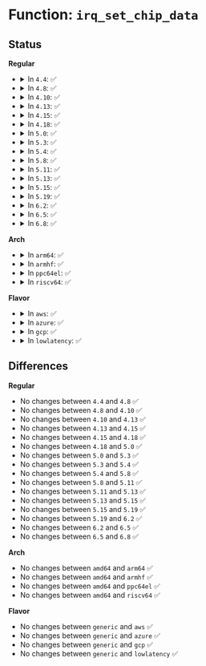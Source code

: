 # Function: <code>irq_set_chip_data</code>

## Status
<b>Regular</b>
<ul>
<li>
<details>
<summary>In <code>4.4</code>: ✅</summary>

```c
int irq_set_chip_data(unsigned int irq, void *data);
```

**Collision:** Unique Global

**Inline:** No

**Transformation:** False

**Instances:**

```
In kernel/irq/chip.c (ffffffff810dd920)
Location: kernel/irq/chip.c:148
Inline: False
Direct callers:
  - arch/x86/kernel/apic/vector.c:arch_early_irq_init
  - kernel/irq/generic-chip.c:irq_setup_generic_chip
  - kernel/irq/generic-chip.c:irq_remove_generic_chip
  - drivers/gpio/gpiolib.c:gpiochip_irq_unmap
  - drivers/gpio/gpiolib.c:gpiochip_irq_map
  - drivers/pci/msi.c:arch_setup_msi_irq
  - drivers/base/regmap/regmap-irq.c:regmap_irq_map
  - drivers/mfd/88pm860x-core.c:pm860x_irq_domain_map
  - drivers/mfd/htc-i2cpld.c:htcpld_core_probe
  - drivers/mfd/arizona-irq.c:arizona_irq_map
  - drivers/mfd/wm831x-irq.c:wm831x_irq_map
  - drivers/mfd/wm8350-irq.c:wm8350_irq_init
  - drivers/mfd/tps65912-irq.c:tps65912_irq_init
  - drivers/mfd/twl4030-irq.c:twl4030_sih_setup
  - drivers/mfd/ezx-pcap.c:ezx_pcap_probe
  - drivers/mfd/lp8788-irq.c:lp8788_irq_map
  - drivers/mfd/max8925-core.c:max8925_irq_domain_map
  - drivers/mfd/max8997-irq.c:max8997_irq_domain_map
  - drivers/mfd/max8998-irq.c:max8998_irq_domain_map
  - drivers/mfd/tps6586x.c:tps6586x_irq_map
  - drivers/mfd/rc5t583-irq.c:rc5t583_irq_init
```
**Symbols:**

```
ffffffff810dd920-ffffffff810dd988: irq_set_chip_data (STB_GLOBAL)
```
</details>
</li>
<li>
<details>
<summary>In <code>4.8</code>: ✅</summary>

```c
int irq_set_chip_data(unsigned int irq, void *data);
```

**Collision:** Unique Global

**Inline:** No

**Transformation:** False

**Instances:**

```
In kernel/irq/chip.c (ffffffff810e3130)
Location: kernel/irq/chip.c:148
Inline: False
Direct callers:
  - arch/x86/kernel/apic/vector.c:arch_early_irq_init
  - kernel/irq/generic-chip.c:irq_remove_generic_chip
  - kernel/irq/generic-chip.c:irq_setup_generic_chip
  - drivers/gpio/gpiolib.c:gpiochip_irq_unmap
  - drivers/gpio/gpiolib.c:gpiochip_irq_map
  - drivers/pci/msi.c:arch_setup_msi_irq
  - drivers/base/regmap/regmap-irq.c:regmap_irq_map
  - drivers/mfd/88pm860x-core.c:pm860x_irq_domain_map
  - drivers/mfd/htc-i2cpld.c:htcpld_core_probe
  - drivers/mfd/arizona-irq.c:arizona_irq_map
  - drivers/mfd/wm831x-irq.c:wm831x_irq_map
  - drivers/mfd/wm8350-irq.c:wm8350_irq_init
  - drivers/mfd/twl4030-irq.c:twl4030_sih_setup
  - drivers/mfd/ezx-pcap.c:ezx_pcap_probe
  - drivers/mfd/lp8788-irq.c:lp8788_irq_map
  - drivers/mfd/max8925-core.c:max8925_irq_domain_map
  - drivers/mfd/max8997-irq.c:max8997_irq_domain_map
  - drivers/mfd/max8998-irq.c:max8998_irq_domain_map
  - drivers/mfd/tps6586x.c:tps6586x_irq_map
  - drivers/mfd/rc5t583-irq.c:rc5t583_irq_init
```
**Symbols:**

```
ffffffff810e3130-ffffffff810e3198: irq_set_chip_data (STB_GLOBAL)
```
</details>
</li>
<li>
<details>
<summary>In <code>4.10</code>: ✅</summary>

```c
int irq_set_chip_data(unsigned int irq, void *data);
```

**Collision:** Unique Global

**Inline:** No

**Transformation:** False

**Instances:**

```
In kernel/irq/chip.c (ffffffff810e9a10)
Location: kernel/irq/chip.c:147
Inline: False
Direct callers:
  - arch/x86/kernel/apic/vector.c:arch_early_irq_init
  - kernel/irq/generic-chip.c:irq_remove_generic_chip
  - kernel/irq/generic-chip.c:irq_setup_generic_chip
  - drivers/gpio/gpiolib.c:gpiochip_irq_unmap
  - drivers/gpio/gpiolib.c:gpiochip_irq_map
  - drivers/pci/msi.c:arch_setup_msi_irq
  - drivers/base/regmap/regmap-irq.c:regmap_irq_map
  - drivers/mfd/88pm860x-core.c:pm860x_irq_domain_map
  - drivers/mfd/htc-i2cpld.c:htcpld_core_probe
  - drivers/mfd/arizona-irq.c:arizona_irq_map
  - drivers/mfd/wm831x-irq.c:wm831x_irq_map
  - drivers/mfd/wm8350-irq.c:wm8350_irq_init
  - drivers/mfd/twl4030-irq.c:twl4030_sih_setup
  - drivers/mfd/ezx-pcap.c:ezx_pcap_probe
  - drivers/mfd/lp8788-irq.c:lp8788_irq_map
  - drivers/mfd/max8925-core.c:max8925_irq_domain_map
  - drivers/mfd/max8997-irq.c:max8997_irq_domain_map
  - drivers/mfd/max8998-irq.c:max8998_irq_domain_map
  - drivers/mfd/tps6586x.c:tps6586x_irq_map
  - drivers/mfd/rc5t583-irq.c:rc5t583_irq_init
```
**Symbols:**

```
ffffffff810e9a10-ffffffff810e9a78: irq_set_chip_data (STB_GLOBAL)
```
</details>
</li>
<li>
<details>
<summary>In <code>4.13</code>: ✅</summary>

```c
int irq_set_chip_data(unsigned int irq, void *data);
```

**Collision:** Unique Global

**Inline:** No

**Transformation:** False

**Instances:**

```
In kernel/irq/chip.c (ffffffff810e8f00)
Location: kernel/irq/chip.c:147
Inline: False
Direct callers:
  - arch/x86/kernel/apic/vector.c:arch_early_irq_init
  - kernel/irq/generic-chip.c:irq_remove_generic_chip
  - kernel/irq/generic-chip.c:irq_setup_generic_chip
  - drivers/gpio/gpiolib.c:gpiochip_irq_unmap
  - drivers/gpio/gpiolib.c:gpiochip_irq_map
  - drivers/pci/msi.c:arch_setup_msi_irq
  - drivers/base/regmap/regmap-irq.c:regmap_irq_map
  - drivers/mfd/88pm860x-core.c:pm860x_irq_domain_map
  - drivers/mfd/htc-i2cpld.c:htcpld_core_probe
  - drivers/mfd/arizona-irq.c:arizona_irq_map
  - drivers/mfd/wm831x-irq.c:wm831x_irq_map
  - drivers/mfd/wm8350-irq.c:wm8350_irq_init
  - drivers/mfd/twl4030-irq.c:twl4030_sih_setup
  - drivers/mfd/ezx-pcap.c:ezx_pcap_probe
  - drivers/mfd/lp8788-irq.c:lp8788_irq_map
  - drivers/mfd/max8925-core.c:max8925_irq_domain_map
  - drivers/mfd/max8997-irq.c:max8997_irq_domain_map
  - drivers/mfd/max8998-irq.c:max8998_irq_domain_map
  - drivers/mfd/tps6586x.c:tps6586x_irq_map
  - drivers/mfd/rc5t583-irq.c:rc5t583_irq_init
```
**Symbols:**

```
ffffffff810e8f00-ffffffff810e8f68: irq_set_chip_data (STB_GLOBAL)
```
</details>
</li>
<li>
<details>
<summary>In <code>4.15</code>: ✅</summary>

```c
int irq_set_chip_data(unsigned int irq, void *data);
```

**Collision:** Unique Global

**Inline:** No

**Transformation:** False

**Instances:**

```
In kernel/irq/chip.c (ffffffff810f1360)
Location: kernel/irq/chip.c:147
Inline: False
Direct callers:
  - kernel/irq/generic-chip.c:irq_remove_generic_chip
  - kernel/irq/generic-chip.c:irq_setup_generic_chip
  - drivers/gpio/gpiolib.c:gpiochip_irq_unmap
  - drivers/gpio/gpiolib.c:gpiochip_irq_map
  - drivers/pci/msi.c:arch_setup_msi_irq
  - drivers/base/regmap/regmap-irq.c:regmap_irq_map
  - drivers/mfd/88pm860x-core.c:pm860x_irq_domain_map
  - drivers/mfd/htc-i2cpld.c:htcpld_core_probe
  - drivers/mfd/arizona-irq.c:arizona_irq_map
  - drivers/mfd/wm831x-irq.c:wm831x_irq_map
  - drivers/mfd/wm8350-irq.c:wm8350_irq_init
  - drivers/mfd/twl4030-irq.c:twl4030_sih_setup
  - drivers/mfd/ezx-pcap.c:ezx_pcap_probe
  - drivers/mfd/lp8788-irq.c:lp8788_irq_map
  - drivers/mfd/max8925-core.c:max8925_irq_domain_map
  - drivers/mfd/max8997-irq.c:max8997_irq_domain_map
  - drivers/mfd/max8998-irq.c:max8998_irq_domain_map
  - drivers/mfd/tps6586x.c:tps6586x_irq_map
  - drivers/mfd/rc5t583-irq.c:rc5t583_irq_init
```
**Symbols:**

```
ffffffff810f1360-ffffffff810f13c8: irq_set_chip_data (STB_GLOBAL)
```
</details>
</li>
<li>
<details>
<summary>In <code>4.18</code>: ✅</summary>

```c
int irq_set_chip_data(unsigned int irq, void *data);
```

**Collision:** Unique Global

**Inline:** No

**Transformation:** False

**Instances:**

```
In kernel/irq/chip.c (ffffffff810f97a0)
Location: kernel/irq/chip.c:145
Inline: False
Direct callers:
  - kernel/irq/generic-chip.c:irq_remove_generic_chip
  - kernel/irq/generic-chip.c:irq_setup_generic_chip
  - drivers/gpio/gpiolib.c:gpiochip_irq_unmap
  - drivers/gpio/gpiolib.c:gpiochip_irq_map
  - drivers/pci/msi.c:arch_setup_msi_irq
  - drivers/base/regmap/regmap-irq.c:regmap_irq_map
  - drivers/mfd/88pm860x-core.c:pm860x_irq_domain_map
  - drivers/mfd/htc-i2cpld.c:htcpld_core_probe
  - drivers/mfd/arizona-irq.c:arizona_irq_map
  - drivers/mfd/wm831x-irq.c:wm831x_irq_map
  - drivers/mfd/wm8350-irq.c:wm8350_irq_init
  - drivers/mfd/twl4030-irq.c:twl4030_sih_setup
  - drivers/mfd/ezx-pcap.c:ezx_pcap_probe
  - drivers/mfd/lp8788-irq.c:lp8788_irq_map
  - drivers/mfd/max8925-core.c:max8925_irq_domain_map
  - drivers/mfd/max8997-irq.c:max8997_irq_domain_map
  - drivers/mfd/max8998-irq.c:max8998_irq_domain_map
  - drivers/mfd/tps6586x.c:tps6586x_irq_map
  - drivers/mfd/rc5t583-irq.c:rc5t583_irq_init
```
**Symbols:**

```
ffffffff810f97a0-ffffffff810f9808: irq_set_chip_data (STB_GLOBAL)
```
</details>
</li>
<li>
<details>
<summary>In <code>5.0</code>: ✅</summary>

```c
int irq_set_chip_data(unsigned int irq, void *data);
```

**Collision:** Unique Global

**Inline:** No

**Transformation:** False

**Instances:**

```
In kernel/irq/chip.c (ffffffff81104f50)
Location: kernel/irq/chip.c:145
Inline: False
Direct callers:
  - kernel/irq/generic-chip.c:irq_remove_generic_chip
  - kernel/irq/generic-chip.c:irq_setup_generic_chip
  - drivers/gpio/gpiolib.c:gpiochip_irq_unmap
  - drivers/gpio/gpiolib.c:gpiochip_irq_map
  - drivers/pci/msi.c:arch_setup_msi_irq
  - drivers/base/regmap/regmap-irq.c:regmap_irq_map
  - drivers/mfd/88pm860x-core.c:pm860x_irq_domain_map
  - drivers/mfd/htc-i2cpld.c:htcpld_core_probe
  - drivers/mfd/arizona-irq.c:arizona_irq_map
  - drivers/mfd/wm831x-irq.c:wm831x_irq_map
  - drivers/mfd/wm8350-irq.c:wm8350_irq_init
  - drivers/mfd/twl4030-irq.c:twl4030_sih_setup
  - drivers/mfd/ezx-pcap.c:ezx_pcap_probe
  - drivers/mfd/lp8788-irq.c:lp8788_irq_map
  - drivers/mfd/max8925-core.c:max8925_irq_domain_map
  - drivers/mfd/max8997-irq.c:max8997_irq_domain_map
  - drivers/mfd/max8998-irq.c:max8998_irq_domain_map
  - drivers/mfd/tps6586x.c:tps6586x_irq_map
  - drivers/mfd/rc5t583-irq.c:rc5t583_irq_init
```
**Symbols:**

```
ffffffff81104f50-ffffffff81104fb8: irq_set_chip_data (STB_GLOBAL)
```
</details>
</li>
<li>
<details>
<summary>In <code>5.3</code>: ✅</summary>

```c
int irq_set_chip_data(unsigned int irq, void *data);
```

**Collision:** Unique Global

**Inline:** No

**Transformation:** False

**Instances:**

```
In kernel/irq/chip.c (ffffffff8110e230)
Location: kernel/irq/chip.c:145
Inline: False
Direct callers:
  - kernel/irq/generic-chip.c:irq_remove_generic_chip
  - kernel/irq/generic-chip.c:irq_setup_generic_chip
  - drivers/gpio/gpiolib.c:gpiochip_irq_unmap
  - drivers/gpio/gpiolib.c:gpiochip_irq_map
  - drivers/pci/msi.c:arch_setup_msi_irq
  - drivers/base/regmap/regmap-irq.c:regmap_irq_map
  - drivers/mfd/88pm860x-core.c:pm860x_irq_domain_map
  - drivers/mfd/htc-i2cpld.c:htcpld_setup_chips
  - drivers/mfd/arizona-irq.c:arizona_irq_map
  - drivers/mfd/wm831x-irq.c:wm831x_irq_map
  - drivers/mfd/wm8350-irq.c:wm8350_irq_init
  - drivers/mfd/twl4030-irq.c:twl4030_sih_setup
  - drivers/mfd/ezx-pcap.c:ezx_pcap_probe
  - drivers/mfd/lp8788-irq.c:lp8788_irq_map
  - drivers/mfd/max8925-core.c:max8925_irq_domain_map
  - drivers/mfd/max8997-irq.c:max8997_irq_domain_map
  - drivers/mfd/max8998-irq.c:max8998_irq_domain_map
  - drivers/mfd/tps6586x.c:tps6586x_irq_map
  - drivers/mfd/rc5t583-irq.c:rc5t583_irq_init
```
**Symbols:**

```
ffffffff8110e230-ffffffff8110e298: irq_set_chip_data (STB_GLOBAL)
```
</details>
</li>
<li>
<details>
<summary>In <code>5.4</code>: ✅</summary>

```c
int irq_set_chip_data(unsigned int irq, void *data);
```

**Collision:** Unique Global

**Inline:** No

**Transformation:** False

**Instances:**

```
In kernel/irq/chip.c (ffffffff8111a4f0)
Location: kernel/irq/chip.c:145
Inline: False
Direct callers:
  - kernel/irq/generic-chip.c:irq_remove_generic_chip
  - kernel/irq/generic-chip.c:irq_setup_generic_chip
  - drivers/gpio/gpiolib.c:gpiochip_irq_unmap
  - drivers/gpio/gpiolib.c:gpiochip_irq_map
  - drivers/pci/msi.c:arch_setup_msi_irq
  - drivers/base/regmap/regmap-irq.c:regmap_irq_map
  - drivers/mfd/88pm860x-core.c:pm860x_irq_domain_map
  - drivers/mfd/htc-i2cpld.c:htcpld_setup_chips
  - drivers/mfd/arizona-irq.c:arizona_irq_map
  - drivers/mfd/wm831x-irq.c:wm831x_irq_map
  - drivers/mfd/wm8350-irq.c:wm8350_irq_init
  - drivers/mfd/twl4030-irq.c:twl4030_sih_setup
  - drivers/mfd/ezx-pcap.c:ezx_pcap_probe
  - drivers/mfd/lp8788-irq.c:lp8788_irq_map
  - drivers/mfd/max8925-core.c:max8925_irq_domain_map
  - drivers/mfd/max8997-irq.c:max8997_irq_domain_map
  - drivers/mfd/max8998-irq.c:max8998_irq_domain_map
  - drivers/mfd/tps6586x.c:tps6586x_irq_map
  - drivers/mfd/rc5t583-irq.c:rc5t583_irq_init
```
**Symbols:**

```
ffffffff8111a4f0-ffffffff8111a558: irq_set_chip_data (STB_GLOBAL)
```
</details>
</li>
<li>
<details>
<summary>In <code>5.8</code>: ✅</summary>

```c
int irq_set_chip_data(unsigned int irq, void *data);
```

**Collision:** Unique Global

**Inline:** No

**Transformation:** False

**Instances:**

```
In kernel/irq/chip.c (ffffffff81126570)
Location: kernel/irq/chip.c:145
Inline: False
Direct callers:
  - kernel/irq/generic-chip.c:irq_remove_generic_chip
  - kernel/irq/generic-chip.c:irq_setup_generic_chip
  - drivers/gpio/gpiolib.c:gpiochip_irq_unmap
  - drivers/gpio/gpiolib.c:gpiochip_irq_map
  - drivers/gpio/gpio-msic.c:platform_msic_gpio_probe
  - drivers/pci/msi.c:arch_setup_msi_irq
  - drivers/xen/events/events_base.c:xen_free_irq
  - drivers/xen/events/events_base.c:xen_irq_init
  - drivers/base/regmap/regmap-irq.c:regmap_irq_map
  - drivers/mfd/88pm860x-core.c:pm860x_irq_domain_map
  - drivers/mfd/htc-i2cpld.c:htcpld_setup_chips
  - drivers/mfd/arizona-irq.c:arizona_irq_map
  - drivers/mfd/wm831x-irq.c:wm831x_irq_map
  - drivers/mfd/wm8350-irq.c:wm8350_irq_init
  - drivers/mfd/twl4030-irq.c:twl4030_sih_setup
  - drivers/mfd/ezx-pcap.c:ezx_pcap_probe
  - drivers/mfd/lp8788-irq.c:lp8788_irq_map
  - drivers/mfd/max8925-core.c:max8925_irq_domain_map
  - drivers/mfd/max8997-irq.c:max8997_irq_domain_map
  - drivers/mfd/max8998-irq.c:max8998_irq_domain_map
  - drivers/mfd/tps6586x.c:tps6586x_irq_map
  - drivers/mfd/rc5t583-irq.c:rc5t583_irq_init
```
**Symbols:**

```
ffffffff81126570-ffffffff811265d7: irq_set_chip_data (STB_GLOBAL)
```
</details>
</li>
<li>
<details>
<summary>In <code>5.11</code>: ✅</summary>

```c
int irq_set_chip_data(unsigned int irq, void *data);
```

**Collision:** Unique Global

**Inline:** No

**Transformation:** False

**Instances:**

```
In kernel/irq/chip.c (ffffffff811221b0)
Location: kernel/irq/chip.c:145
Inline: False
Direct callers:
  - kernel/irq/generic-chip.c:irq_remove_generic_chip
  - kernel/irq/generic-chip.c:irq_setup_generic_chip
  - drivers/gpio/gpiolib.c:gpiochip_irq_unmap
  - drivers/gpio/gpiolib.c:gpiochip_irq_map
  - drivers/gpio/gpio-msic.c:platform_msic_gpio_probe
  - drivers/xen/events/events_base.c:xen_free_irq
  - drivers/xen/events/events_base.c:xen_irq_init
  - drivers/base/regmap/regmap-irq.c:regmap_irq_map
  - drivers/mfd/88pm860x-core.c:pm860x_irq_domain_map
  - drivers/mfd/htc-i2cpld.c:htcpld_setup_chips
  - drivers/mfd/arizona-irq.c:arizona_irq_map
  - drivers/mfd/wm831x-irq.c:wm831x_irq_map
  - drivers/mfd/wm8350-irq.c:wm8350_irq_init
  - drivers/mfd/twl4030-irq.c:twl4030_sih_setup
  - drivers/mfd/ezx-pcap.c:ezx_pcap_probe
  - drivers/mfd/lp8788-irq.c:lp8788_irq_map
  - drivers/mfd/max8925-core.c:max8925_irq_domain_map
  - drivers/mfd/max8997-irq.c:max8997_irq_domain_map
  - drivers/mfd/max8998-irq.c:max8998_irq_domain_map
  - drivers/mfd/tps6586x.c:tps6586x_irq_map
  - drivers/mfd/rc5t583-irq.c:rc5t583_irq_init
```
**Symbols:**

```
ffffffff811221b0-ffffffff81122217: irq_set_chip_data (STB_GLOBAL)
```
</details>
</li>
<li>
<details>
<summary>In <code>5.13</code>: ✅</summary>

```c
int irq_set_chip_data(unsigned int irq, void *data);
```

**Collision:** Unique Global

**Inline:** No

**Transformation:** False

**Instances:**

```
In kernel/irq/chip.c (ffffffff81122530)
Location: kernel/irq/chip.c:145
Inline: False
Direct callers:
  - kernel/irq/generic-chip.c:irq_remove_generic_chip
  - kernel/irq/generic-chip.c:irq_setup_generic_chip
  - drivers/gpio/gpiolib.c:gpiochip_irq_unmap
  - drivers/gpio/gpiolib.c:gpiochip_irq_map
  - drivers/xen/events/events_base.c:xen_free_irq
  - drivers/xen/events/events_base.c:xen_irq_init
  - drivers/base/regmap/regmap-irq.c:regmap_irq_map
  - drivers/mfd/88pm860x-core.c:pm860x_irq_domain_map
  - drivers/mfd/htc-i2cpld.c:htcpld_setup_chips
  - drivers/mfd/arizona-irq.c:arizona_irq_map
  - drivers/mfd/wm831x-irq.c:wm831x_irq_map
  - drivers/mfd/wm8350-irq.c:wm8350_irq_init
  - drivers/mfd/twl4030-irq.c:twl4030_sih_setup
  - drivers/mfd/ezx-pcap.c:ezx_pcap_probe
  - drivers/mfd/lp8788-irq.c:lp8788_irq_map
  - drivers/mfd/max8925-core.c:max8925_irq_domain_map
  - drivers/mfd/max8997-irq.c:max8997_irq_domain_map
  - drivers/mfd/max8998-irq.c:max8998_irq_domain_map
  - drivers/mfd/tps6586x.c:tps6586x_irq_map
  - drivers/mfd/rc5t583-irq.c:rc5t583_irq_init
```
**Symbols:**

```
ffffffff81122530-ffffffff81122597: irq_set_chip_data (STB_GLOBAL)
```
</details>
</li>
<li>
<details>
<summary>In <code>5.15</code>: ✅</summary>

```c
int irq_set_chip_data(unsigned int irq, void *data);
```

**Collision:** Unique Global

**Inline:** No

**Transformation:** False

**Instances:**

```
In kernel/irq/chip.c (ffffffff81142ae0)
Location: kernel/irq/chip.c:145
Inline: False
Direct callers:
  - kernel/irq/generic-chip.c:irq_remove_generic_chip
  - kernel/irq/generic-chip.c:irq_setup_generic_chip
  - drivers/gpio/gpiolib.c:gpiochip_irq_unmap
  - drivers/gpio/gpiolib.c:gpiochip_irq_map
  - drivers/xen/events/events_base.c:xen_free_irq
  - drivers/xen/events/events_base.c:xen_irq_init
  - drivers/base/regmap/regmap-irq.c:regmap_irq_map
  - drivers/mfd/88pm860x-core.c:pm860x_irq_domain_map
  - drivers/mfd/htc-i2cpld.c:htcpld_setup_chips
  - drivers/mfd/wm831x-irq.c:wm831x_irq_map
  - drivers/mfd/wm8350-irq.c:wm8350_irq_init
  - drivers/mfd/twl4030-irq.c:twl4030_sih_setup
  - drivers/mfd/ezx-pcap.c:ezx_pcap_probe
  - drivers/mfd/lp8788-irq.c:lp8788_irq_map
  - drivers/mfd/max8925-core.c:max8925_irq_domain_map
  - drivers/mfd/max8997-irq.c:max8997_irq_domain_map
  - drivers/mfd/max8998-irq.c:max8998_irq_domain_map
  - drivers/mfd/tps6586x.c:tps6586x_irq_map
  - drivers/mfd/rc5t583-irq.c:rc5t583_irq_init
```
**Symbols:**

```
ffffffff81142ae0-ffffffff81142b47: irq_set_chip_data (STB_GLOBAL)
```
</details>
</li>
<li>
<details>
<summary>In <code>5.19</code>: ✅</summary>

```c
int irq_set_chip_data(unsigned int irq, void *data);
```

**Collision:** Unique Global

**Inline:** No

**Transformation:** False

**Instances:**

```
In kernel/irq/chip.c (ffffffff81166770)
Location: kernel/irq/chip.c:142
Inline: False
Direct callers:
  - kernel/irq/generic-chip.c:irq_remove_generic_chip
  - kernel/irq/generic-chip.c:irq_setup_generic_chip
  - kernel/irq/irq_sim.c:irq_sim_domain_map
  - drivers/gpio/gpiolib.c:gpiochip_irq_unmap
  - drivers/gpio/gpiolib.c:gpiochip_irq_map
  - drivers/xen/events/events_base.c:xen_free_irq
  - drivers/xen/events/events_base.c:xen_irq_init
  - drivers/base/regmap/regmap-irq.c:regmap_irq_map
  - drivers/mfd/88pm860x-core.c:pm860x_irq_domain_map
  - drivers/mfd/htc-i2cpld.c:htcpld_setup_chips
  - drivers/mfd/wm831x-irq.c:wm831x_irq_map
  - drivers/mfd/wm8350-irq.c:wm8350_irq_init
  - drivers/mfd/twl4030-irq.c:twl4030_sih_setup
  - drivers/mfd/ezx-pcap.c:ezx_pcap_probe
  - drivers/mfd/lp8788-irq.c:lp8788_irq_map
  - drivers/mfd/max8925-core.c:max8925_irq_domain_map
  - drivers/mfd/max8997-irq.c:max8997_irq_domain_map
  - drivers/mfd/max8998-irq.c:max8998_irq_domain_map
  - drivers/mfd/tps6586x.c:tps6586x_irq_map
  - drivers/mfd/rc5t583-irq.c:rc5t583_irq_init
```
**Symbols:**

```
ffffffff81166770-ffffffff811667eb: irq_set_chip_data (STB_GLOBAL)
```
</details>
</li>
<li>
<details>
<summary>In <code>6.2</code>: ✅</summary>

```c
int irq_set_chip_data(unsigned int irq, void *data);
```

**Collision:** Unique Global

**Inline:** No

**Transformation:** False

**Instances:**

```
In kernel/irq/chip.c (ffffffff8119aa10)
Location: kernel/irq/chip.c:142
Inline: False
Direct callers:
  - kernel/irq/generic-chip.c:irq_remove_generic_chip
  - kernel/irq/generic-chip.c:irq_setup_generic_chip
  - kernel/irq/irq_sim.c:irq_sim_domain_map
  - drivers/gpio/gpiolib.c:gpiochip_irq_unmap
  - drivers/gpio/gpiolib.c:gpiochip_irq_map
  - drivers/xen/events/events_base.c:xen_free_irq
  - drivers/xen/events/events_base.c:xen_irq_init
  - drivers/base/regmap/regmap-irq.c:regmap_irq_map
  - drivers/mfd/88pm860x-core.c:pm860x_irq_domain_map
  - drivers/mfd/wm831x-irq.c:wm831x_irq_map
  - drivers/mfd/wm8350-irq.c:wm8350_irq_init
  - drivers/mfd/twl4030-irq.c:twl4030_sih_setup
  - drivers/mfd/ezx-pcap.c:ezx_pcap_probe
  - drivers/mfd/lp8788-irq.c:lp8788_irq_map
  - drivers/mfd/max8925-core.c:max8925_irq_domain_map
  - drivers/mfd/max8997-irq.c:max8997_irq_domain_map
  - drivers/mfd/max8998-irq.c:max8998_irq_domain_map
  - drivers/mfd/tps6586x.c:tps6586x_irq_map
  - drivers/mfd/rc5t583-irq.c:rc5t583_irq_init
```
**Symbols:**

```
ffffffff8119aa10-ffffffff8119aa8b: irq_set_chip_data (STB_GLOBAL)
```
</details>
</li>
<li>
<details>
<summary>In <code>6.5</code>: ✅</summary>

```c
int irq_set_chip_data(unsigned int irq, void *data);
```

**Collision:** Unique Global

**Inline:** No

**Transformation:** False

**Instances:**

```
In kernel/irq/chip.c (ffffffff811ac770)
Location: kernel/irq/chip.c:142
Inline: False
Direct callers:
  - kernel/irq/generic-chip.c:irq_remove_generic_chip
  - kernel/irq/generic-chip.c:irq_setup_generic_chip
  - kernel/irq/irq_sim.c:irq_sim_domain_map
  - drivers/gpio/gpiolib.c:gpiochip_irq_unmap
  - drivers/gpio/gpiolib.c:gpiochip_irq_map
  - drivers/xen/events/events_base.c:xen_free_irq
  - drivers/xen/events/events_base.c:xen_irq_init
  - drivers/base/regmap/regmap-irq.c:regmap_irq_map
  - drivers/mfd/88pm860x-core.c:pm860x_irq_domain_map
  - drivers/mfd/wm831x-irq.c:wm831x_irq_map
  - drivers/mfd/wm8350-irq.c:wm8350_irq_init
  - drivers/mfd/twl4030-irq.c:twl4030_sih_setup
  - drivers/mfd/ezx-pcap.c:ezx_pcap_probe
  - drivers/mfd/lp8788-irq.c:lp8788_irq_map
  - drivers/mfd/max8925-core.c:max8925_irq_domain_map
  - drivers/mfd/max8997-irq.c:max8997_irq_domain_map
  - drivers/mfd/max8998-irq.c:max8998_irq_domain_map
  - drivers/mfd/tps6586x.c:tps6586x_irq_map
  - drivers/mfd/rc5t583-irq.c:rc5t583_irq_init
```
**Symbols:**

```
ffffffff811ac770-ffffffff811ac7eb: irq_set_chip_data (STB_GLOBAL)
```
</details>
</li>
<li>
<details>
<summary>In <code>6.8</code>: ✅</summary>

```c
int irq_set_chip_data(unsigned int irq, void *data);
```

**Collision:** Unique Global

**Inline:** No

**Transformation:** False

**Instances:**

```
In kernel/irq/chip.c (ffffffff811bc370)
Location: kernel/irq/chip.c:142
Inline: False
Direct callers:
  - kernel/irq/generic-chip.c:irq_remove_generic_chip
  - kernel/irq/generic-chip.c:irq_setup_generic_chip
  - kernel/irq/irq_sim.c:irq_sim_domain_map
  - drivers/gpio/gpiolib.c:gpiochip_irq_unmap
  - drivers/gpio/gpiolib.c:gpiochip_irq_map
  - drivers/xen/events/events_base.c:xen_irq_init
  - drivers/xen/events/events_base.c:delayed_free_irq
  - drivers/base/regmap/regmap-irq.c:regmap_irq_map
  - drivers/mfd/88pm860x-core.c:pm860x_irq_domain_map
  - drivers/mfd/wm831x-irq.c:wm831x_irq_map
  - drivers/mfd/wm8350-irq.c:wm8350_irq_init
  - drivers/mfd/twl4030-irq.c:twl4030_sih_setup
  - drivers/mfd/ezx-pcap.c:ezx_pcap_probe
  - drivers/mfd/lp8788-irq.c:lp8788_irq_map
  - drivers/mfd/max8925-core.c:max8925_irq_domain_map
  - drivers/mfd/max8997-irq.c:max8997_irq_domain_map
  - drivers/mfd/max8998-irq.c:max8998_irq_domain_map
  - drivers/mfd/tps6586x.c:tps6586x_irq_map
  - drivers/mfd/rc5t583-irq.c:rc5t583_irq_init
```
**Symbols:**

```
ffffffff811bc370-ffffffff811bc3eb: irq_set_chip_data (STB_GLOBAL)
```
</details>
</li>
</ul>
<b>Arch</b>
<ul>
<li>
<details>
<summary>In <code>arm64</code>: ✅</summary>

```c
int irq_set_chip_data(unsigned int irq, void *data);
```

**Collision:** Unique Global

**Inline:** No

**Transformation:** False

**Instances:**

```
In kernel/irq/chip.c (ffff80001017db40)
Location: kernel/irq/chip.c:145
Inline: False
Direct callers:
  - kernel/irq/generic-chip.c:irq_remove_generic_chip
  - kernel/irq/generic-chip.c:irq_setup_generic_chip
  - drivers/irqchip/irq-bcm7038-l1.c:bcm7038_l1_map
  - drivers/irqchip/irq-mvebu-pic.c:mvebu_pic_irq_map
  - drivers/irqchip/qcom-irq-combiner.c:combiner_irq_map
  - drivers/irqchip/irq-imx-irqsteer.c:imx_irqsteer_irq_map
  - drivers/pinctrl/pinctrl-single.c:pcs_irqdomain_map
  - drivers/pinctrl/sunxi/pinctrl-sunxi.c:sunxi_pinctrl_init_with_variant
  - drivers/pinctrl/mediatek/mtk-eint.c:mtk_eint_do_init
  - drivers/gpio/gpiolib.c:gpiochip_irq_unmap
  - drivers/gpio/gpiolib.c:gpiochip_irq_map
  - drivers/gpio/gpio-davinci.c:davinci_gpio_irq_map
  - drivers/gpio/gpio-mpc8xxx.c:mpc8xxx_gpio_irq_map
  - drivers/pci/msi.c:arch_setup_msi_irq
  - drivers/pci/controller/pci-ftpci100.c:faraday_pci_irq_map
  - drivers/pci/controller/pci-aardvark.c:advk_pcie_irq_map
  - drivers/pci/controller/pcie-rcar.c:rcar_msi_map
  - drivers/pci/controller/pcie-xilinx.c:xilinx_pcie_intx_map
  - drivers/pci/controller/pcie-xilinx.c:xilinx_pcie_msi_map
  - drivers/pci/controller/pcie-xilinx-nwl.c:nwl_legacy_map
  - drivers/pci/controller/pcie-altera.c:altera_pcie_intx_map
  - drivers/pci/controller/pcie-mediatek.c:mtk_pcie_intx_map
  - drivers/pci/controller/pcie-mobiveil.c:mobiveil_pcie_intx_map
  - drivers/pci/controller/dwc/pci-keystone.c:ks_pcie_init_legacy_irq_map
  - drivers/dma/ipu/ipu_irq.c:ipu_irq_detach_irq
  - drivers/dma/ipu/ipu_irq.c:ipu_irq_attach_irq
  - drivers/base/regmap/regmap-irq.c:regmap_irq_map
  - drivers/mfd/88pm860x-core.c:pm860x_irq_domain_map
  - drivers/mfd/htc-i2cpld.c:htcpld_setup_chips
  - drivers/mfd/stmpe.c:stmpe_irq_unmap
  - drivers/mfd/stmpe.c:stmpe_irq_map
  - drivers/mfd/tc3589x.c:tc3589x_irq_unmap
  - drivers/mfd/tc3589x.c:tc3589x_irq_map
  - drivers/mfd/arizona-irq.c:arizona_irq_map
  - drivers/mfd/wm831x-irq.c:wm831x_irq_map
  - drivers/mfd/wm8350-irq.c:wm8350_irq_init
  - drivers/mfd/twl4030-irq.c:twl4030_sih_setup
  - drivers/mfd/twl6030-irq.c:twl6030_irq_unmap
  - drivers/mfd/twl6030-irq.c:twl6030_irq_map
  - drivers/mfd/ezx-pcap.c:ezx_pcap_probe
  - drivers/mfd/lp8788-irq.c:lp8788_irq_map
  - drivers/mfd/max8925-core.c:max8925_irq_domain_map
  - drivers/mfd/max8997-irq.c:max8997_irq_domain_map
  - drivers/mfd/max8998-irq.c:max8998_irq_domain_map
  - drivers/mfd/tps6586x.c:tps6586x_irq_map
  - drivers/mfd/rc5t583-irq.c:rc5t583_irq_init
  - drivers/edac/altera_edac.c:a10_eccmgr_irqdomain_map
```
**Symbols:**

```
ffff80001017db40-ffff80001017dbc8: irq_set_chip_data (STB_GLOBAL)
```
</details>
</li>
<li>
<details>
<summary>In <code>armhf</code>: ✅</summary>

```c
int irq_set_chip_data(unsigned int irq, void *data);
```

**Collision:** Unique Global

**Inline:** No

**Transformation:** False

**Instances:**

```
In kernel/irq/chip.c (c03ce31c)
Location: kernel/irq/chip.c:145
Inline: False
Direct callers:
  - kernel/irq/generic-chip.c:irq_remove_generic_chip
  - kernel/irq/generic-chip.c:irq_setup_generic_chip
  - drivers/irqchip/exynos-combiner.c:combiner_irq_domain_map
  - drivers/irqchip/irq-hip04.c:hip04_irq_domain_map
  - drivers/irqchip/irq-rda-intc.c:rda_irq_map
  - drivers/irqchip/irq-renesas-intc-irqpin.c:intc_irqpin_irq_domain_map
  - drivers/irqchip/irq-aspeed-vic.c:avic_map
  - drivers/irqchip/irq-aspeed-i2c-ic.c:aspeed_i2c_ic_map_irq_domain
  - drivers/irqchip/irq-imx-irqsteer.c:imx_irqsteer_irq_map
  - drivers/pinctrl/pinctrl-single.c:pcs_irqdomain_map
  - drivers/pinctrl/samsung/pinctrl-exynos.c:exynos_eint_irq_map
  - drivers/pinctrl/mediatek/mtk-eint.c:mtk_eint_do_init
  - drivers/gpio/gpiolib.c:gpiochip_irq_unmap
  - drivers/gpio/gpiolib.c:gpiochip_irq_map
  - drivers/gpio/gpio-htc-egpio.c:egpio_probe
  - drivers/gpio/gpio-mpc8xxx.c:mpc8xxx_gpio_irq_map
  - drivers/gpio/gpio-tegra.c:tegra_gpio_probe
  - drivers/pci/msi.c:arch_setup_msi_irq
  - drivers/pci/controller/pci-ftpci100.c:faraday_pci_irq_map
  - drivers/pci/controller/pci-tegra.c:tegra_msi_map
  - drivers/pci/controller/pcie-rcar.c:rcar_msi_map
  - drivers/pci/controller/pcie-xilinx.c:xilinx_pcie_intx_map
  - drivers/pci/controller/pcie-xilinx.c:xilinx_pcie_msi_map
  - drivers/pci/controller/pcie-altera.c:altera_pcie_intx_map
  - drivers/pci/controller/pcie-mediatek.c:mtk_pcie_intx_map
  - drivers/pci/controller/dwc/pci-dra7xx.c:dra7xx_pcie_intx_map
  - drivers/pci/controller/dwc/pcie-uniphier.c:uniphier_pcie_intx_map
  - drivers/dma/ipu/ipu_irq.c:ipu_irq_detach_irq
  - drivers/dma/ipu/ipu_irq.c:ipu_irq_attach_irq
  - drivers/base/regmap/regmap-irq.c:regmap_irq_map
  - drivers/mfd/88pm860x-core.c:pm860x_irq_domain_map
  - drivers/mfd/asic3.c:asic3_probe
  - drivers/mfd/asic3.c:asic3_irq_remove
  - drivers/mfd/htc-i2cpld.c:htcpld_setup_chips
  - drivers/mfd/stmpe.c:stmpe_irq_unmap
  - drivers/mfd/stmpe.c:stmpe_irq_map
  - drivers/mfd/tc3589x.c:tc3589x_irq_unmap
  - drivers/mfd/tc3589x.c:tc3589x_irq_map
  - drivers/mfd/t7l66xb.c:t7l66xb_probe
  - drivers/mfd/t7l66xb.c:t7l66xb_detach_irq
  - drivers/mfd/tc6393xb.c:tc6393xb_probe
  - drivers/mfd/tc6393xb.c:tc6393xb_detach_irq
  - drivers/mfd/arizona-irq.c:arizona_irq_map
  - drivers/mfd/wm831x-irq.c:wm831x_irq_map
  - drivers/mfd/wm8350-irq.c:wm8350_irq_init
  - drivers/mfd/tps65217.c:tps65217_irq_map
  - drivers/mfd/twl4030-irq.c:twl4030_sih_setup
  - drivers/mfd/twl6030-irq.c:twl6030_irq_unmap
  - drivers/mfd/twl6030-irq.c:twl6030_irq_map
  - drivers/mfd/ezx-pcap.c:ezx_pcap_probe
  - drivers/mfd/lp8788-irq.c:lp8788_irq_map
  - drivers/mfd/max8925-core.c:max8925_irq_domain_map
  - drivers/mfd/max8997-irq.c:max8997_irq_domain_map
  - drivers/mfd/max8998-irq.c:max8998_irq_domain_map
  - drivers/mfd/tps6586x.c:tps6586x_irq_map
  - drivers/mfd/rc5t583-irq.c:rc5t583_irq_init
  - drivers/memory/omap-gpmc.c:gpmc_irq_map
```
**Symbols:**

```
c03ce31c-c03ce3a4: irq_set_chip_data (STB_GLOBAL)
```
</details>
</li>
<li>
<details>
<summary>In <code>ppc64el</code>: ✅</summary>

```c
int irq_set_chip_data(unsigned int irq, void *data);
```

**Collision:** Unique Global

**Inline:** No

**Transformation:** False

**Instances:**

```
In kernel/irq/chip.c (c0000000001d8410)
Location: kernel/irq/chip.c:145
Inline: False
Direct callers:
  - arch/powerpc/sysdev/mpic.c:mpic_host_map
  - arch/powerpc/sysdev/mpic.c:mpic_host_map
  - arch/powerpc/sysdev/mpic.c:mpic_host_map
  - arch/powerpc/sysdev/xics/ics-rtas.c:ics_rtas_map
  - arch/powerpc/sysdev/xics/ics-opal.c:ics_opal_map
  - arch/powerpc/platforms/powernv/opal-irqchip.c:opal_event_map
  - kernel/irq/generic-chip.c:irq_remove_generic_chip
  - kernel/irq/generic-chip.c:irq_setup_generic_chip
  - kernel/irq/irqdomain.c:irq_domain_set_info
  - drivers/pinctrl/pinctrl-single.c:pcs_irqdomain_map
  - drivers/gpio/gpiolib.c:gpiochip_irq_unmap
  - drivers/gpio/gpiolib.c:gpiochip_irq_unmap
  - drivers/gpio/gpiolib.c:gpiochip_irq_map
  - drivers/pci/msi.c:arch_setup_msi_irq
  - drivers/pci/controller/pci-ftpci100.c:faraday_pci_irq_map
  - drivers/pci/controller/pcie-xilinx.c:xilinx_pcie_intx_map
  - drivers/pci/controller/pcie-xilinx.c:xilinx_pcie_msi_map
  - drivers/base/regmap/regmap-irq.c:regmap_irq_map
  - drivers/mfd/88pm860x-core.c:pm860x_irq_domain_map
  - drivers/mfd/htc-i2cpld.c:htcpld_setup_chips
  - drivers/mfd/stmpe.c:stmpe_irq_unmap
  - drivers/mfd/stmpe.c:stmpe_irq_map
  - drivers/mfd/tc3589x.c:tc3589x_irq_unmap
  - drivers/mfd/tc3589x.c:tc3589x_irq_map
  - drivers/mfd/arizona-irq.c:arizona_irq_map
  - drivers/mfd/wm831x-irq.c:wm831x_irq_map
  - drivers/mfd/wm8350-irq.c:wm8350_irq_init
  - drivers/mfd/twl4030-irq.c:twl4030_sih_setup
  - drivers/mfd/twl6030-irq.c:twl6030_irq_unmap
  - drivers/mfd/twl6030-irq.c:twl6030_irq_map
  - drivers/mfd/ezx-pcap.c:ezx_pcap_probe
  - drivers/mfd/lp8788-irq.c:lp8788_irq_map
  - drivers/mfd/max8925-core.c:max8925_irq_domain_map
  - drivers/mfd/max8997-irq.c:max8997_irq_domain_map
  - drivers/mfd/max8998-irq.c:max8998_irq_domain_map
  - drivers/mfd/tps6586x.c:tps6586x_irq_map
  - drivers/mfd/rc5t583-irq.c:rc5t583_irq_init
```
**Symbols:**

```
c0000000001d8410-c0000000001d84ac: irq_set_chip_data (STB_GLOBAL)
```
</details>
</li>
<li>
<details>
<summary>In <code>riscv64</code>: ✅</summary>

```c
int irq_set_chip_data(unsigned int irq, void *data);
```

**Collision:** Unique Global

**Inline:** No

**Transformation:** False

**Instances:**

```
In kernel/irq/chip.c (ffffffe00011679a)
Location: kernel/irq/chip.c:145
Inline: False
Direct callers:
  - kernel/irq/generic-chip.c:irq_remove_generic_chip
  - kernel/irq/generic-chip.c:irq_setup_generic_chip
  - drivers/irqchip/irq-sifive-plic.c:plic_irqdomain_map
  - drivers/pinctrl/pinctrl-single.c:pcs_irqdomain_map
  - drivers/gpio/gpiolib.c:gpiochip_irq_unmap
  - drivers/gpio/gpiolib.c:gpiochip_irq_map
  - drivers/pci/msi.c:arch_setup_msi_irq
  - drivers/pci/controller/pci-ftpci100.c:faraday_pci_irq_map
  - drivers/pci/controller/pcie-xilinx.c:xilinx_pcie_intx_map
  - drivers/pci/controller/pcie-xilinx.c:xilinx_pcie_msi_map
  - drivers/base/regmap/regmap-irq.c:regmap_irq_map
  - drivers/mfd/88pm860x-core.c:pm860x_irq_domain_map
  - drivers/mfd/htc-i2cpld.c:htcpld_setup_chips
  - drivers/mfd/stmpe.c:stmpe_irq_unmap
  - drivers/mfd/stmpe.c:stmpe_irq_map
  - drivers/mfd/tc3589x.c:tc3589x_irq_unmap
  - drivers/mfd/tc3589x.c:tc3589x_irq_map
  - drivers/mfd/arizona-irq.c:arizona_irq_map
  - drivers/mfd/wm831x-irq.c:wm831x_irq_map
  - drivers/mfd/wm8350-irq.c:wm8350_irq_init
  - drivers/mfd/twl4030-irq.c:twl4030_sih_setup
  - drivers/mfd/twl6030-irq.c:twl6030_irq_unmap
  - drivers/mfd/twl6030-irq.c:twl6030_irq_map
  - drivers/mfd/ezx-pcap.c:ezx_pcap_probe
  - drivers/mfd/lp8788-irq.c:lp8788_irq_map
  - drivers/mfd/max8925-core.c:max8925_irq_domain_map
  - drivers/mfd/max8997-irq.c:max8997_irq_domain_map
  - drivers/mfd/max8998-irq.c:max8998_irq_domain_map
  - drivers/mfd/tps6586x.c:tps6586x_irq_map
  - drivers/mfd/rc5t583-irq.c:rc5t583_irq_init
```
**Symbols:**

```
ffffffe00011679a-ffffffe0001167ec: irq_set_chip_data (STB_GLOBAL)
```
</details>
</li>
</ul>
<b>Flavor</b>
<ul>
<li>
<details>
<summary>In <code>aws</code>: ✅</summary>

```c
int irq_set_chip_data(unsigned int irq, void *data);
```

**Collision:** Unique Global

**Inline:** No

**Transformation:** False

**Instances:**

```
In kernel/irq/chip.c (ffffffff81112ad0)
Location: kernel/irq/chip.c:145
Inline: False
Direct callers:
  - kernel/irq/generic-chip.c:irq_remove_generic_chip
  - kernel/irq/generic-chip.c:irq_setup_generic_chip
  - drivers/gpio/gpiolib.c:gpiochip_irq_unmap
  - drivers/gpio/gpiolib.c:gpiochip_irq_map
  - drivers/pci/msi.c:arch_setup_msi_irq
  - drivers/base/regmap/regmap-irq.c:regmap_irq_map
  - drivers/mfd/arizona-irq.c:arizona_irq_map
  - drivers/mfd/wm831x-irq.c:wm831x_irq_map
  - drivers/mfd/ezx-pcap.c:ezx_pcap_probe
```
**Symbols:**

```
ffffffff81112ad0-ffffffff81112b38: irq_set_chip_data (STB_GLOBAL)
```
</details>
</li>
<li>
<details>
<summary>In <code>azure</code>: ✅</summary>

```c
int irq_set_chip_data(unsigned int irq, void *data);
```

**Collision:** Unique Global

**Inline:** No

**Transformation:** False

**Instances:**

```
In kernel/irq/chip.c (ffffffff811037f0)
Location: kernel/irq/chip.c:145
Inline: False
Direct callers:
  - kernel/irq/generic-chip.c:irq_remove_generic_chip
  - kernel/irq/generic-chip.c:irq_setup_generic_chip
  - kernel/irq/irq_sim.c:irq_sim_init
  - drivers/gpio/gpiolib.c:gpiochip_irq_unmap
  - drivers/gpio/gpiolib.c:gpiochip_irq_map
  - drivers/pci/msi.c:arch_setup_msi_irq
  - drivers/base/regmap/regmap-irq.c:regmap_irq_map
  - drivers/mfd/arizona-irq.c:arizona_irq_map
  - drivers/mfd/wm831x-irq.c:wm831x_irq_map
  - drivers/mfd/ezx-pcap.c:ezx_pcap_probe
```
**Symbols:**

```
ffffffff811037f0-ffffffff81103858: irq_set_chip_data (STB_GLOBAL)
```
</details>
</li>
<li>
<details>
<summary>In <code>gcp</code>: ✅</summary>

```c
int irq_set_chip_data(unsigned int irq, void *data);
```

**Collision:** Unique Global

**Inline:** No

**Transformation:** False

**Instances:**

```
In kernel/irq/chip.c (ffffffff811109c0)
Location: kernel/irq/chip.c:145
Inline: False
Direct callers:
  - kernel/irq/generic-chip.c:irq_remove_generic_chip
  - kernel/irq/generic-chip.c:irq_setup_generic_chip
  - drivers/gpio/gpiolib.c:gpiochip_irq_unmap
  - drivers/gpio/gpiolib.c:gpiochip_irq_map
  - drivers/pci/msi.c:arch_setup_msi_irq
  - drivers/base/regmap/regmap-irq.c:regmap_irq_map
  - drivers/mfd/88pm860x-core.c:pm860x_irq_domain_map
  - drivers/mfd/htc-i2cpld.c:htcpld_setup_chips
  - drivers/mfd/arizona-irq.c:arizona_irq_map
  - drivers/mfd/wm831x-irq.c:wm831x_irq_map
  - drivers/mfd/wm8350-irq.c:wm8350_irq_init
  - drivers/mfd/twl4030-irq.c:twl4030_sih_setup
  - drivers/mfd/ezx-pcap.c:ezx_pcap_probe
  - drivers/mfd/lp8788-irq.c:lp8788_irq_map
  - drivers/mfd/max8925-core.c:max8925_irq_domain_map
  - drivers/mfd/max8997-irq.c:max8997_irq_domain_map
  - drivers/mfd/max8998-irq.c:max8998_irq_domain_map
  - drivers/mfd/tps6586x.c:tps6586x_irq_map
  - drivers/mfd/rc5t583-irq.c:rc5t583_irq_init
```
**Symbols:**

```
ffffffff811109c0-ffffffff81110a28: irq_set_chip_data (STB_GLOBAL)
```
</details>
</li>
<li>
<details>
<summary>In <code>lowlatency</code>: ✅</summary>

```c
int irq_set_chip_data(unsigned int irq, void *data);
```

**Collision:** Unique Global

**Inline:** No

**Transformation:** False

**Instances:**

```
In kernel/irq/chip.c (ffffffff8111bf40)
Location: kernel/irq/chip.c:145
Inline: False
Direct callers:
  - kernel/irq/generic-chip.c:irq_remove_generic_chip
  - kernel/irq/generic-chip.c:irq_setup_generic_chip
  - drivers/gpio/gpiolib.c:gpiochip_irq_unmap
  - drivers/gpio/gpiolib.c:gpiochip_irq_map
  - drivers/pci/msi.c:arch_setup_msi_irq
  - drivers/base/regmap/regmap-irq.c:regmap_irq_map
  - drivers/mfd/88pm860x-core.c:pm860x_irq_domain_map
  - drivers/mfd/htc-i2cpld.c:htcpld_setup_chips
  - drivers/mfd/arizona-irq.c:arizona_irq_map
  - drivers/mfd/wm831x-irq.c:wm831x_irq_map
  - drivers/mfd/wm8350-irq.c:wm8350_irq_init
  - drivers/mfd/twl4030-irq.c:twl4030_sih_setup
  - drivers/mfd/ezx-pcap.c:ezx_pcap_probe
  - drivers/mfd/lp8788-irq.c:lp8788_irq_map
  - drivers/mfd/max8925-core.c:max8925_irq_domain_map
  - drivers/mfd/max8997-irq.c:max8997_irq_domain_map
  - drivers/mfd/max8998-irq.c:max8998_irq_domain_map
  - drivers/mfd/tps6586x.c:tps6586x_irq_map
  - drivers/mfd/rc5t583-irq.c:rc5t583_irq_init
```
**Symbols:**

```
ffffffff8111bf40-ffffffff8111bfa8: irq_set_chip_data (STB_GLOBAL)
```
</details>
</li>
</ul>

## Differences
<b>Regular</b>
<ul>
<li>
No changes between <code>4.4</code> and <code>4.8</code> ✅
</li>
<li>
No changes between <code>4.8</code> and <code>4.10</code> ✅
</li>
<li>
No changes between <code>4.10</code> and <code>4.13</code> ✅
</li>
<li>
No changes between <code>4.13</code> and <code>4.15</code> ✅
</li>
<li>
No changes between <code>4.15</code> and <code>4.18</code> ✅
</li>
<li>
No changes between <code>4.18</code> and <code>5.0</code> ✅
</li>
<li>
No changes between <code>5.0</code> and <code>5.3</code> ✅
</li>
<li>
No changes between <code>5.3</code> and <code>5.4</code> ✅
</li>
<li>
No changes between <code>5.4</code> and <code>5.8</code> ✅
</li>
<li>
No changes between <code>5.8</code> and <code>5.11</code> ✅
</li>
<li>
No changes between <code>5.11</code> and <code>5.13</code> ✅
</li>
<li>
No changes between <code>5.13</code> and <code>5.15</code> ✅
</li>
<li>
No changes between <code>5.15</code> and <code>5.19</code> ✅
</li>
<li>
No changes between <code>5.19</code> and <code>6.2</code> ✅
</li>
<li>
No changes between <code>6.2</code> and <code>6.5</code> ✅
</li>
<li>
No changes between <code>6.5</code> and <code>6.8</code> ✅
</li>
</ul>
<b>Arch</b>
<ul>
<li>
No changes between <code>amd64</code> and <code>arm64</code> ✅
</li>
<li>
No changes between <code>amd64</code> and <code>armhf</code> ✅
</li>
<li>
No changes between <code>amd64</code> and <code>ppc64el</code> ✅
</li>
<li>
No changes between <code>amd64</code> and <code>riscv64</code> ✅
</li>
</ul>
<b>Flavor</b>
<ul>
<li>
No changes between <code>generic</code> and <code>aws</code> ✅
</li>
<li>
No changes between <code>generic</code> and <code>azure</code> ✅
</li>
<li>
No changes between <code>generic</code> and <code>gcp</code> ✅
</li>
<li>
No changes between <code>generic</code> and <code>lowlatency</code> ✅
</li>
</ul>
